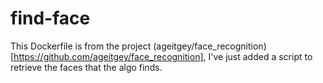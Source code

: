 # find-face
This Dockerfile is from the project (ageitgey/face_recognition)[https://github.com/ageitgey/face_recognition], I've just added a script to retrieve the faces that the algo finds.

